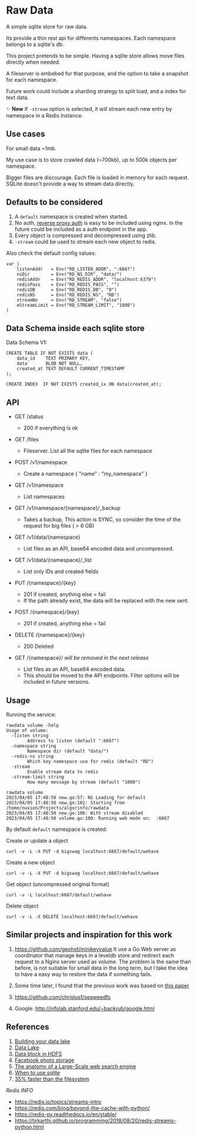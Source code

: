 # Raw Data

A simple sqlite store for raw data. 

Its provide a thin rest api for differents namespaces. Each namespace belongs to a sqlite's db. 

This project pretends to be simple. Having a sqlite store allows move files directly when needed.

A fileserver is embebed for that purpose, and the option to take a snapshot for each namespace.

Future work could include a sharding strategy to split load, and a index for text data. 

:sparkles: **New** If `-stream` option is selected, it will stream each new entry by namespace in a Redis Instance. 


## Use cases

For small data ~1mb. 

My use case is to store crawled data (~700kb), up to 500k objects per namespace.

Bigger files are discourage. Each file is loaded in memory for each request. SQLite doesn't provide a way to stream data directly. 

## Defaults to be considered

1. A `default` namespace is created when started. 
2. No auth, [reverse proxy auth](https://docs.nginx.com/nginx/admin-guide/security-controls/configuring-subrequest-authentication/) is easy to be included using nginx. In the future could be included as a auth endpoint in the app.
3. Every object is compressed and decompressed using zlib.
4. `-stream` could be used to stream each new object to redis.

Also check the default config values:

```
var (
	listenAddr   = Env("RD_LISTEN_ADDR", ":6667")
	nsDir        = Env("RD_NS_DIR", "data/")
	redisAddr    = Env("RD_REDIS_ADDR", "localhost:6379")
	redisPass    = Env("RD_REDIS_PASS", "")
	redisDB      = Env("RD_REDIS_DB", "0")
	redisNS      = Env("RD_REDIS_NS", "RD")
	streamNo     = Env("RD_STREAM", "false")
	eStreamLimit = Env("RD_STREAM_LIMIT", "1000")
)
```

## Data Schema inside each sqlite store

Data Schema V1:

```
CREATE TABLE IF NOT EXISTS data (
	data_id    TEXT PRIMARY KEY,
    data       BLOB NOT NULL,
	created_at TEXT DEFAULT CURRENT_TIMESTAMP
);

CREATE INDEX  IF NOT EXISTS created_ix ON data(created_at);
```


## API

- GET /status
  - 200 if everything is ok

- GET /files
  - Fileserver. List all the sqlite files for each namespace
  
- POST /v1/namespace
  - Create a namespace
  { "name" : "my_namespace" }

- GET /v1/namespace
  - List namespaces

- GET /v1/namespace/{namespace}/_backup 
  - Takes a backup, This action is SYNC, so consider the time of the request for big files ( > 6 GB)
  
- GET /v1/data/{namespace} 
  - List files as an API, base64 encoded data and uncompressed.
  
- GET /v1/data/{namespace}/_list 
  - List only IDs and created fields
  
- PUT /{namespace}/{key}
  - 201 if created, anything else = fail
  - If the path already exist, the data will be replaced with the new sent.
  
- POST /{namespace}/{key}
  - 201 if created, anything else = fail

- DELETE /{namespace}/{key}
  - 200 Deleted
  
- GET /{namespace}/ *will be removed in the next release*
  - List files as an API, base64 encoded data.
  - This should be moved to the API endpoints. Filter options will be included
  in future versions.


## Usage

Running the service:

```
rawdata volume -help
Usage of volume:
  -listen string
    	Address to listen (default ":6667")
  -namespace string
    	Namespace dir (default "data/")
  -redis-ns string
    	Which key namespace use for redis (default "RD")
  -stream
    	Enable stream data to redis
  -stream-limit string
    	How many message by stream (default "1000")
```

```
rawdata volume
2023/04/05 17:48:50 new.go:57: NS Loading for default
2023/04/05 17:48:50 new.go:102: Starting from /home/nuxion/Projects/algorinfo/rawdata
2023/04/05 17:48:50 new.go:106: With stream disabled
2023/04/05 17:48:50 volume.go:100: Running web mode on:  :6667
```

By default `default` namespace is created: 

Create or update a object
```
curl -v -L -X PUT -d bigswag localhost:6667/default/wehave
```

Create a new object
```
curl -v -L -X PUT -d bigswag localhost:6667/default/wehave
```

Get object (uncompressed original format)
```
curl -v -L localhost:6667/default/wehave
```

Delete object
```
curl -v -L -X DELETE localhost:6667/default/wehave
```


## Similar projects and inspiration for this work

1. https://github.com/geohot/minikeyvalue
It use a Go Web server as coordinator that manage keys in a leveldb store and redirect each request to a Nginx server used as volume. 
The problem is the same than before, is not suitable for small data in the long term, but I take the idea to have a easy way to restore the data if something fails. 

2. Some time later, I found that the previous work was based on [this paper](https://www.usenix.org/legacy/event/osdi10/tech/full_papers/Beaver.pdf) 

3. https://github.com/chrislusf/seaweedfs 


4. Google: http://infolab.stanford.edu/~backrub/google.html


## References

1. [Building your data lake](https://cloudblogs.microsoft.com/industry-blog/en-gb/technetuk/2020/04/09/building-your-data-lake-on-azure-data-lake-storage-gen2-part-1/)
2. [Data Lake](https://en.wikipedia.org/wiki/Data_lake) 
3. [Data block in HDFS](https://data-flair.training/blogs/data-block/)
4. [Facebook photo storage](https://www.usenix.org/legacy/event/osdi10/tech/full_papers/Beaver.pdf)
5. [The anatomy of a Large-Scale web search engine](http://infolab.stanford.edu/~backrub/google.html)
8. [When to use sqlite](https://www.sqlite.org/whentouse.html)
9. [35% faster than the filesystem](https://www.sqlite.org/fasterthanfs.html)

*Redis INFO*

- https://redis.io/topics/streams-intro
- https://redis.com/blog/beyond-the-cache-with-python/
- https://redis-py.readthedocs.io/en/stable/
- https://tirkarthi.github.io/programming/2018/08/20/redis-streams-python.html 
